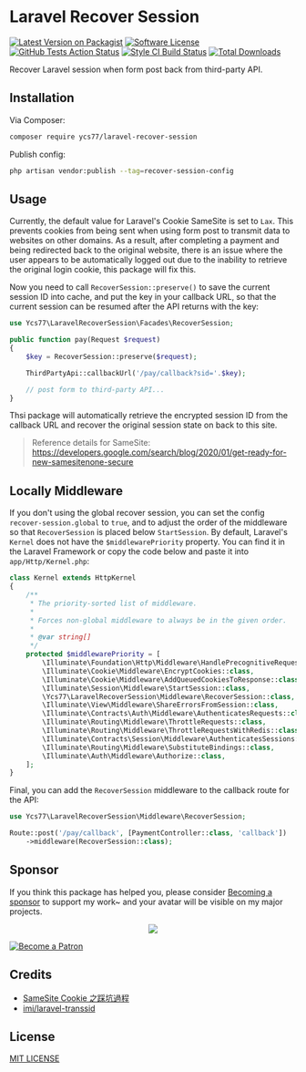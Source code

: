 # Laravel Recover Session

[![Latest Version on Packagist][ico-version]][link-packagist]
[![Software License][ico-license]](LICENSE)
[![GitHub Tests Action Status][ico-github-action]][link-github-action]
[![Style CI Build Status][ico-style-ci]][link-style-ci]
[![Total Downloads][ico-downloads]][link-downloads]

Recover Laravel session when form post back from third-party API.

## Installation

Via Composer:

```bash
composer require ycs77/laravel-recover-session
```

Publish config:

```bash
php artisan vendor:publish --tag=recover-session-config
```

## Usage

Currently, the default value for Laravel's Cookie SameSite is set to `Lax`. This prevents cookies from being sent when using form post to transmit data to websites on other domains. As a result, after completing a payment and being redirected back to the original website, there is an issue where the user appears to be automatically logged out due to the inability to retrieve the original login cookie, this package will fix this.

Now you need to call `RecoverSession::preserve()` to save the current session ID into cache, and put the key in your callback URL, so that the current session can be resumed after the API returns with the key:

```php
use Ycs77\LaravelRecoverSession\Facades\RecoverSession;

public function pay(Request $request)
{
    $key = RecoverSession::preserve($request);

    ThirdPartyApi::callbackUrl('/pay/callback?sid='.$key);

    // post form to third-party API...
}
```

Thsi package will automatically retrieve the encrypted session ID from the callback URL and recover the original session state on back to this site.

> Reference details for SameSite: https://developers.google.com/search/blog/2020/01/get-ready-for-new-samesitenone-secure

## Locally Middleware

If you don't using the global recover session, you can set the config `recover-session.global` to `true`, and to adjust the order of the middleware so that `RecoverSession` is placed below `StartSession`. By default, Laravel's `Kernel` does not have the `$middlewarePriority` property. You can find it in the Laravel Framework or copy the code below and paste it into `app/Http/Kernel.php`:

```php
class Kernel extends HttpKernel
{
    /**
     * The priority-sorted list of middleware.
     *
     * Forces non-global middleware to always be in the given order.
     *
     * @var string[]
     */
    protected $middlewarePriority = [
        \Illuminate\Foundation\Http\Middleware\HandlePrecognitiveRequests::class,
        \Illuminate\Cookie\Middleware\EncryptCookies::class,
        \Illuminate\Cookie\Middleware\AddQueuedCookiesToResponse::class,
        \Illuminate\Session\Middleware\StartSession::class,
        \Ycs77\LaravelRecoverSession\Middleware\RecoverSession::class, // need to place `RecoverSession` below `StartSession`
        \Illuminate\View\Middleware\ShareErrorsFromSession::class,
        \Illuminate\Contracts\Auth\Middleware\AuthenticatesRequests::class,
        \Illuminate\Routing\Middleware\ThrottleRequests::class,
        \Illuminate\Routing\Middleware\ThrottleRequestsWithRedis::class,
        \Illuminate\Contracts\Session\Middleware\AuthenticatesSessions::class,
        \Illuminate\Routing\Middleware\SubstituteBindings::class,
        \Illuminate\Auth\Middleware\Authorize::class,
    ];
}
```

Final, you can add the `RecoverSession` middleware to the callback route for the API:

```php
use Ycs77\LaravelRecoverSession\Middleware\RecoverSession;

Route::post('/pay/callback', [PaymentController::class, 'callback'])
    ->middleware(RecoverSession::class);
```

## Sponsor

If you think this package has helped you, please consider [Becoming a sponsor](https://www.patreon.com/ycs77) to support my work~ and your avatar will be visible on my major projects.

<p align="center">
  <a href="https://www.patreon.com/ycs77">
    <img src="https://cdn.jsdelivr.net/gh/ycs77/static/sponsors.svg"/>
  </a>
</p>

<a href="https://www.patreon.com/ycs77">
  <img src="https://c5.patreon.com/external/logo/become_a_patron_button.png" alt="Become a Patron" />
</a>

## Credits

* [SameSite Cookie 之踩坑過程](https://kira5033.github.io/2020/09/samesite-cookie-%E4%B9%8B%E8%B8%A9%E5%9D%91%E9%81%8E%E7%A8%8B/)
* [imi/laravel-transsid](https://github.com/iMi-digital/laravel-transsid)

## License

[MIT LICENSE](LICENSE)

[ico-version]: https://img.shields.io/packagist/v/ycs77/laravel-recover-session?style=flat-square
[ico-license]: https://img.shields.io/badge/license-MIT-brightgreen?style=flat-square
[ico-github-action]: https://img.shields.io/github/actions/workflow/status/ycs77/laravel-recover-session/tests.yml?branch=main&label=tests&style=flat-square
[ico-style-ci]: https://github.styleci.io/repos/651973134/shield?style=flat-square
[ico-downloads]: https://img.shields.io/packagist/dt/ycs77/laravel-recover-session?style=flat-square

[link-packagist]: https://packagist.org/packages/ycs77/laravel-recover-session
[link-github-action]: https://github.com/ycs77/laravel-recover-session/actions/workflows/tests.yml?query=branch%3Amain
[link-style-ci]: https://github.styleci.io/repos/651973134
[link-downloads]: https://packagist.org/packages/ycs77/laravel-recover-session
